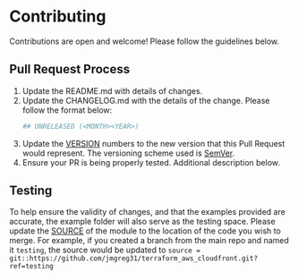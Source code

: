 # Contributing

Contributions are open and welcome!  Please follow the guidelines below.

## Pull Request Process

1. Update the README.md with details of changes.
2. Update the CHANGELOG.md with the details of the change.  Please follow the format below:
    ```sh
    ## UNRELEASED (<MONTH><YEAR>)
    ```
3. Update the [VERSION](https://github.com/jmgreg31/terraform-aws-cloudfront/blob/master/VERSION) numbers to the new version that this Pull Request would represent. The versioning scheme used is [SemVer](http://semver.org/).
4. Ensure your PR is being properly tested.  Additional description below.

## Testing

To help ensure the validity of changes, and that the examples provided are accurate, the example folder will also serve as the testing space.  Please update the [SOURCE](https://github.com/jmgreg31/terraform-aws-cloudfront/blob/master/example/main.tf#L142) of the module to the location of the code you wish to merge.  For example, if you created a branch from the main repo and named it `testing`, the source would be updated to `source = git::https://github.com/jmgreg31/terraform_aws_cloudfront.git?ref=testing` 